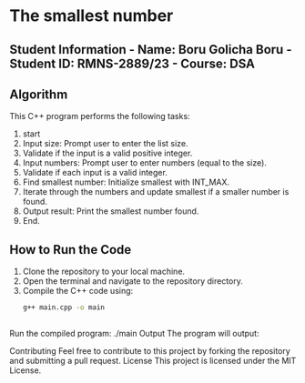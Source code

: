 # The smallest number
 
## Student Information - **Name**: Boru Golicha Boru - **Student ID**: RMNS-2889/23 - **Course**: DSA
 
## Algorithm 
This C++ program performs the following tasks:

1. start
2. Input size: Prompt user to enter the list size.
3. Validate if the input is a valid positive integer.
4. Input numbers: Prompt user to enter numbers (equal to the size).
5. Validate if each input is a valid integer.
6. Find smallest number: Initialize smallest with INT_MAX.
7. Iterate through the numbers and update smallest if a smaller number is found.
8. Output result: Print the smallest number found.
9. End.
    
## How to Run the Code 
1. Clone the repository to your local machine. 
2. Open the terminal and navigate to the repository directory. 
3. Compile the C++ code using: 
   ```bash 
   g++ main.cpp -o main 
 
Run the compiled program: 
./main 
Output 
The program will output: 

 
Contributing 
Feel free to contribute to this project by forking the 
repository and submitting a pull request. 
License 
This project is licensed under the MIT License. 
